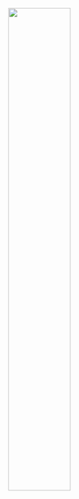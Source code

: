 [<img src="[https://i.ytimg.com/vi/Hc79sDi3f0U/maxresdefault.jpg](https://i.ytimg.com/an_webp/yixFW5ibKW4/mqdefault_6s.webp?du=3000&sqp=CJCK9qsG&rs=AOn4CLC5feRvt2SBS9KCKkWr-4r6bEizHw)https://i.ytimg.com/an_webp/yixFW5ibKW4/mqdefault_6s.webp?du=3000&sqp=CJCK9qsG&rs=AOn4CLC5feRvt2SBS9KCKkWr-4r6bEizHw" width="50%">](https://www.youtube.com/watch?v=yixFW5ibKW4 "Beehiliv Trailer: 55")
